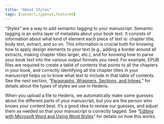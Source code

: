 ```yaml
---
title: "About Styles"
tags: [convert,typeset,featured]
---
```

 
<html><body><section data-type="chapter" class="hsecchapter" data-hederis-type="hsecchapter" id="semantic-tagging" data-pi-attrs="id: semantic-tagging; data-tags: convert,typeset,featured;" role="doc-chapter" data-tags="convert,typeset,featured" data-author-name=" " data-book-title=" " title="About Styles"><p class="hblkp" data-hederis-type="hblkp" id="pbBS1qZGE">&#8220;Styles&#8221; are a way to add semantic tagging to your manuscript. Semantic tagging is an extra layer of metadata about your book text. It consists of information about what kind of element each piece of text is: chapter title, body text, extract, and so on. This information is crucial both for knowing how to apply design elements to your text (e.g., adding a border around all extracts, making chapter titles larger, etc.), and for knowing how to parse your book text into the various output formats you need. For example, EPUB files are required to create a table of contents that points to all the chapters in your book, and correctly identifying all the chapter titles in your manuscript helps us to know what text to include in that table of contents. See the next section, &#8220;<a href="{% link _docs/paragraphs-wrappers-and-sections.md %}" data-hederis-type="hspana" id="pTUUDMGkc"><span class="Hyperlink" data-hederis-type="hspnspan" id="pxYt3ujef">Paragraphs, Wrappers, Sections, and Inlines</span></a>,&#8221; for details about the types of styles we use in Hederis.</p><p class="hblkp" data-hederis-type="hblkp" id="pVA4piiQF">When you upload a file to Hederis, we automatically make some guesses about the different parts of your manuscript, but you are the person who knows your content best. It&#8217;s a good idea to review our guesses, and adjust them as needed so that your manuscript is correctly tagged. See &#8220;<a href="{% link _docs/fine-tune-styles.md %}" data-hederis-type="hspana" id="p2ZKTXIbL"><span class="Hyperlink" data-hederis-type="hspnspan" id="publURXFL">Editing with Microsoft Word and Using Word Styles</span></a>&#8221; for details on how this works.</p></section></body></html>
